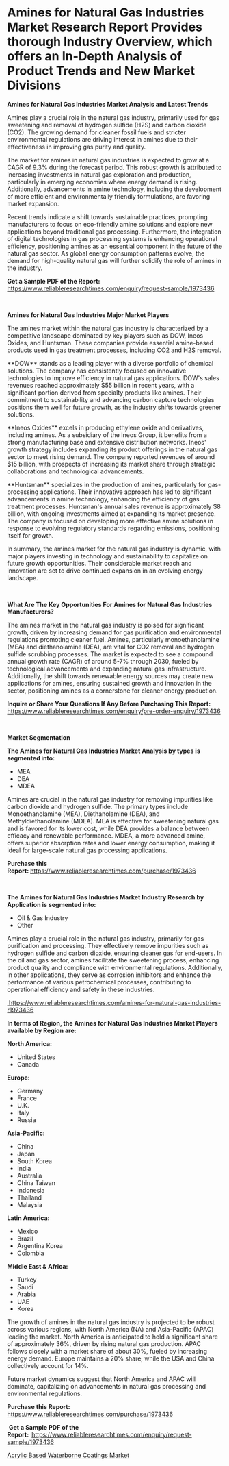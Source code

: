 <p><h1>Amines for Natural Gas Industries Market Research Report Provides thorough Industry Overview, which offers an In-Depth Analysis of Product Trends and New Market Divisions</h1></p><p><strong>Amines for Natural Gas Industries Market Analysis and Latest Trends</strong></p>
<p><p>Amines play a crucial role in the natural gas industry, primarily used for gas sweetening and removal of hydrogen sulfide (H2S) and carbon dioxide (CO2). The growing demand for cleaner fossil fuels and stricter environmental regulations are driving interest in amines due to their effectiveness in improving gas purity and quality.</p><p>The market for amines in natural gas industries is expected to grow at a CAGR of 9.3% during the forecast period. This robust growth is attributed to increasing investments in natural gas exploration and production, particularly in emerging economies where energy demand is rising. Additionally, advancements in amine technology, including the development of more efficient and environmentally friendly formulations, are favoring market expansion.</p><p>Recent trends indicate a shift towards sustainable practices, prompting manufacturers to focus on eco-friendly amine solutions and explore new applications beyond traditional gas processing. Furthermore, the integration of digital technologies in gas processing systems is enhancing operational efficiency, positioning amines as an essential component in the future of the natural gas sector. As global energy consumption patterns evolve, the demand for high-quality natural gas will further solidify the role of amines in the industry.</p></p>
<p><strong>Get a Sample PDF of the Report:&nbsp;</strong> <a href="https://www.reliableresearchtimes.com/enquiry/request-sample/1973436?utm_campaign=3034&utm_medium=2&utm_source=Github&utm_content=ia&utm_term=03042025&utm_id=amines-for-natural-gas-industries">https://www.reliableresearchtimes.com/enquiry/request-sample/1973436</a></p>
<p>&nbsp;</p>
<p><strong>Amines for Natural Gas Industries Major Market Players</strong></p>
<p><p>The amines market within the natural gas industry is characterized by a competitive landscape dominated by key players such as DOW, Ineos Oxides, and Huntsman. These companies provide essential amine-based products used in gas treatment processes, including CO2 and H2S removal.</p><p>**DOW** stands as a leading player with a diverse portfolio of chemical solutions. The company has consistently focused on innovative technologies to improve efficiency in natural gas applications. DOW's sales revenues reached approximately $55 billion in recent years, with a significant portion derived from specialty products like amines. Their commitment to sustainability and advancing carbon capture technologies positions them well for future growth, as the industry shifts towards greener solutions.</p><p>**Ineos Oxides** excels in producing ethylene oxide and derivatives, including amines. As a subsidiary of the Ineos Group, it benefits from a strong manufacturing base and extensive distribution networks. Ineos' growth strategy includes expanding its product offerings in the natural gas sector to meet rising demand. The company reported revenues of around $15 billion, with prospects of increasing its market share through strategic collaborations and technological advancements.</p><p>**Huntsman** specializes in the production of amines, particularly for gas-processing applications. Their innovative approach has led to significant advancements in amine technology, enhancing the efficiency of gas treatment processes. Huntsman's annual sales revenue is approximately $8 billion, with ongoing investments aimed at expanding its market presence. The company is focused on developing more effective amine solutions in response to evolving regulatory standards regarding emissions, positioning itself for growth.</p><p>In summary, the amines market for the natural gas industry is dynamic, with major players investing in technology and sustainability to capitalize on future growth opportunities. Their considerable market reach and innovation are set to drive continued expansion in an evolving energy landscape.</p></p>
<p>&nbsp;</p>
<p><strong>What Are The Key Opportunities For Amines for Natural Gas Industries Manufacturers?</strong></p>
<p><p>The amines market in the natural gas industry is poised for significant growth, driven by increasing demand for gas purification and environmental regulations promoting cleaner fuel. Amines, particularly monoethanolamine (MEA) and diethanolamine (DEA), are vital for CO2 removal and hydrogen sulfide scrubbing processes. The market is expected to see a compound annual growth rate (CAGR) of around 5-7% through 2030, fueled by technological advancements and expanding natural gas infrastructure. Additionally, the shift towards renewable energy sources may create new applications for amines, ensuring sustained growth and innovation in the sector, positioning amines as a cornerstone for cleaner energy production.</p></p>
<p><strong>Inquire or Share Your Questions If Any Before Purchasing This Report:</strong> <a href="https://www.reliableresearchtimes.com/enquiry/pre-order-enquiry/1973436?utm_campaign=3034&utm_medium=2&utm_source=Github&utm_content=ia&utm_term=03042025&utm_id=amines-for-natural-gas-industries">https://www.reliableresearchtimes.com/enquiry/pre-order-enquiry/1973436</a></p>
<p>&nbsp;</p>
<p><strong>Market Segmentation</strong></p>
<p><strong>The Amines for Natural Gas Industries Market Analysis by types is segmented into:</strong></p>
<p><ul><li>MEA</li><li>DEA</li><li>MDEA</li></ul></p>
<p><p>Amines are crucial in the natural gas industry for removing impurities like carbon dioxide and hydrogen sulfide. The primary types include Monoethanolamine (MEA), Diethanolamine (DEA), and Methyldiethanolamine (MDEA). MEA is effective for sweetening natural gas and is favored for its lower cost, while DEA provides a balance between efficacy and renewable performance. MDEA, a more advanced amine, offers superior absorption rates and lower energy consumption, making it ideal for large-scale natural gas processing applications.</p></p>
<p><strong>Purchase this Report:&nbsp;</strong><a href="https://www.reliableresearchtimes.com/purchase/1973436?utm_campaign=3034&utm_medium=2&utm_source=Github&utm_content=ia&utm_term=03042025&utm_id=amines-for-natural-gas-industries">https://www.reliableresearchtimes.com/purchase/1973436</a></p>
<p>&nbsp;</p>
<p><strong>The Amines for Natural Gas Industries Market Industry Research by Application is segmented into:</strong></p>
<p><ul><li>Oil & Gas Industry</li><li>Other</li></ul></p>
<p><p>Amines play a crucial role in the natural gas industry, primarily for gas purification and processing. They effectively remove impurities such as hydrogen sulfide and carbon dioxide, ensuring cleaner gas for end-users. In the oil and gas sector, amines facilitate the sweetening process, enhancing product quality and compliance with environmental regulations. Additionally, in other applications, they serve as corrosion inhibitors and enhance the performance of various petrochemical processes, contributing to operational efficiency and safety in these industries.</p></p>
<p><a href="https://www.reliableresearchtimes.com/amines-for-natural-gas-industries-r1973436?utm_campaign=3034&utm_medium=2&utm_source=Github&utm_content=ia&utm_term=03042025&utm_id=amines-for-natural-gas-industries">&nbsp;https://www.reliableresearchtimes.com/amines-for-natural-gas-industries-r1973436</a></p>
<p><strong>In terms of Region, the Amines for Natural Gas Industries Market Players available by Region are:</strong></p>
<p>
    <p> <strong> North America: </strong>
        <ul>
            <li>United States</li>
            <li>Canada</li>
        </ul>
        </p> 
    <p> <strong> Europe: </strong>
        <ul>
            <li>Germany</li>
            <li>France</li>
            <li>U.K.</li>
            <li>Italy</li>
            <li>Russia</li>
        </ul>
        </p> 
    <p> <strong> Asia-Pacific: </strong>
        <ul>
            <li>China</li>
            <li>Japan</li>
            <li>South Korea</li>
            <li>India</li>
            <li>Australia</li>
            <li>China Taiwan</li>
            <li>Indonesia</li>
            <li>Thailand</li>
            <li>Malaysia</li>
        </ul>
        </p> 
    <p> <strong> Latin America: </strong>
        <ul>
            <li>Mexico</li>
            <li>Brazil</li>
            <li>Argentina Korea</li>
            <li>Colombia</li>
        </ul>
        </p> 
    <p> <strong> Middle East & Africa: </strong>
        <ul>
            <li>Turkey</li>
            <li>Saudi</li>
            <li>Arabia</li>
            <li>UAE</li>
            <li>Korea</li>
        </ul>
    </p>
    </p>
<p><p>The growth of amines in the natural gas industry is projected to be robust across various regions, with North America (NA) and Asia-Pacific (APAC) leading the market. North America is anticipated to hold a significant share of approximately 36%, driven by rising natural gas production. APAC follows closely with a market share of about 30%, fueled by increasing energy demand. Europe maintains a 20% share, while the USA and China collectively account for 14%.</p><p>Future market dynamics suggest that North America and APAC will dominate, capitalizing on advancements in natural gas processing and environmental regulations.</p></p>
<p><strong>Purchase this Report: </strong><a href="https://www.reliableresearchtimes.com/purchase/1973436?utm_campaign=3034&utm_medium=2&utm_source=Github&utm_content=ia&utm_term=03042025&utm_id=amines-for-natural-gas-industries">https://www.reliableresearchtimes.com/purchase/1973436</a></p>
<p>&nbsp;<strong>Get a Sample PDF of the Report:&nbsp;&nbsp;</strong><a href="https://www.reliableresearchtimes.com/enquiry/request-sample/1973436?utm_campaign=3034&utm_medium=2&utm_source=Github&utm_content=ia&utm_term=03042025&utm_id=amines-for-natural-gas-industries">https://www.reliableresearchtimes.com/enquiry/request-sample/1973436</a></p>
<p><strong></strong></p>
<p><p><a href="https://github.com/izetajhazuga/Market-Research-Report-List-1/blob/main/acrylic-based-waterborne-coatings-market.md?utm_campaign=3034&utm_medium=2&utm_source=Github&utm_content=ia&utm_term=03042025&utm_id=amines-for-natural-gas-industries">Acrylic Based Waterborne Coatings Market</a></p></p>